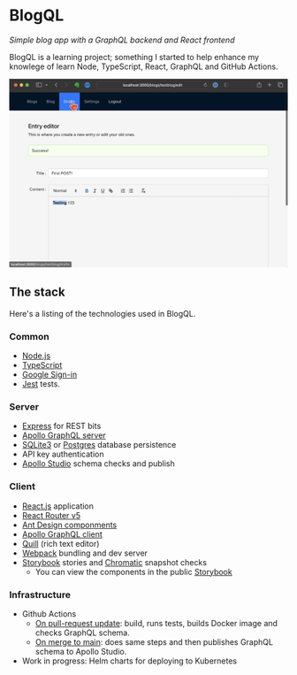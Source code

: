 # BlogQL

*Simple blog app with a GraphQL backend and React frontend*

BlogQL is a learning project; something I started to help enhance my knowlege of learn Node, TypeScript, React, GraphQL and GitHub Actions. 

[![Two-minute demo of BlogQL UI](https://github.com/snoopdave/blogql/blob/main/demo/demo-image.png)](https://vimeo.com/811456421 "BlogQL UI - Click to Watch!")

## The stack

Here's a listing of the technologies used in BlogQL.

### Common
* [Node.js](https://nodejs.org/en/)
* [TypeScript](https://www.typescriptlang.org)
* [Google Sign-in](https://developers.google.com/identity/sign-in/web/sign-in)
* [Jest](https://jestjs.io) tests.

### Server
* [Express](https://expressjs.com) for REST bits
* [Apollo GraphQL server](https://www.apollographql.com/docs/apollo-server/)
* [SQLite3](https://www.sqlite.org/index.html) or [Postgres](https://www.postgresql.org) database persistence
* API key authentication
* [Apollo Studio](https://studio.apollographql.com/) schema checks and publish

### Client
* [React.js](https://reactjs.org) application
* [React Router v5](https://v5.reactrouter.com)
* [Ant Design componments](https://ant.design)
* [Apollo GraphQL client](https://www.apollographql.com/docs/react/)
* [Quill](https://quilljs.com) (rich text editor)
* [Webpack](https://webpack.js.org) bundling and dev server
* [Storybook](https://storybook.js.org) stories and [Chromatic](https://chromatic.com) snapshot checks
  * You can view the components in the public [Storybook](https://63b0bf0f112b2d8b80a785f5-flfdjbdgsu.chromatic.com/)
 
### Infrastructure

* Github Actions
   * [On pull-request update](https://github.com/snoopdave/blogql/blob/main/.github/workflows/pull-request.yaml): build, runs tests, builds Docker image and checks GraphQL schema.
   * [On merge to main](https://github.com/snoopdave/blogql/blob/main/.github/workflows/merge-to-main.yaml): does same steps and then publishes GraphQL schema to Apollo Studio.
* Work in progress: Helm charts for deploying to Kubernetes
